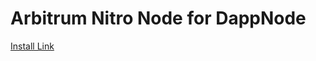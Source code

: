 # Arbitrum Nitro Node for DappNode
[Install Link](http://my.dappnode/#/installer/arbitrum-nitro.public.dappnode.eth)